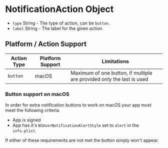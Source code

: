 # NotificationAction Object

* `type` String - The type of action, can be `button`.
* `label` String - The label for the given action.

## Platform / Action Support

| Action Type | Platform Support | Limitations |
|-------------|------------------|-------------|
| `button`    | macOS            | Maximum of one button, if multiple are provided only the last is used |

### Button support on macOS

In order for extra notification buttons to work on macOS your app must meet the
following criteria.

* App is signed
* App has it's `NSUserNotificationAlertStyle` set to `alert` in the `info.plist`.

If either of these requirements are not met the button simply won't appear.
